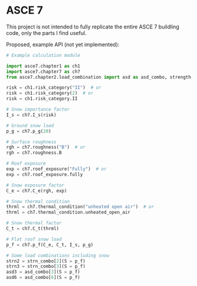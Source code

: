 # ASCE 7

This project is not intended to fully replicate the entire ASCE 7 buildling code, only the parts I find useful.

Proposed, example API (not yet implemented):

```python
# Example calculation module

import asce7.chapter1 as ch1
import asce7.chapter7 as ch7
from asce7.chapter2.load_combination import asd as asd_combo, strength as strn_combo

risk = ch1.risk_category("II")  # or
risk = ch1.risk_category(2)  # or
risk = ch1.risk_category.II

# Snow importance factor
I_s = ch7.I_s(risk)

# Ground snow load
p_g = ch7.p_g(20)

# Surface roughness
rgh = ch7.roughness("B")  # or
rgh = ch7.roughness.B

# Roof exposure
exp = ch7.roof_exposure("Fully")  # or
exp = ch7.roof_exposure.fully

# Snow exposure factor
C_e = ch7.C_e(rgh, exp)

# Snow thermal condition
thrml = ch7.thermal_condition("unheated open air")  # or
thrml = ch7.thermal_condition.unheated_open_air

# Snow thermal factor
C_t = ch7.C_t(thrml)

# Flat roof snow load
p_f = ch7.p_f(C_e, C_t, I_s, p_g)

# Some load combinations including snow
strn2 = strn_combo[2](S = p_f)
strn3 = strn_combo[3](S = p_f)
asd3 = asd_combo[3](S = p_f)
asd6 = asd_combo[6](S = p_f)
```
